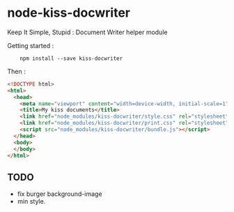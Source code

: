 # node-kiss-docwriter
Keep It Simple, Stupid : Document Writer helper module

Getting started :

```shell
    npm install --save kiss-docwriter
```

Then :

```html
<!DOCTYPE html>
<html>
  <head>
    <meta name="viewport" content="width=device-width, initial-scale=1">
    <title>My kiss documents</title>
    <link href="node_modules/kiss-docwriter/style.css" rel="stylesheet" />
    <link href="node_modules/kiss-docwriter/print.css" rel="stylesheet" media="print" />
    <script src="node_modules/kiss-docwriter/bundle.js"></script>
  </head>
  <body>
  </body>
</html>
```


## TODO

- fix burger background-image
- min style.
